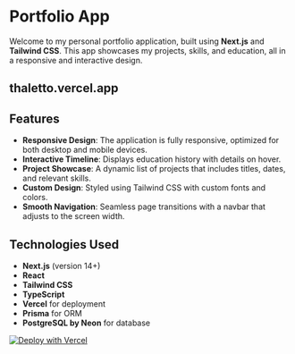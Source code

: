 # Portfolio App

Welcome to my personal portfolio application, built using **Next.js** and **Tailwind CSS**. This app showcases my projects, skills, and education, all in a responsive and interactive design.

## thaletto.vercel.app

## Features

- **Responsive Design**: The application is fully responsive, optimized for both desktop and mobile devices.
- **Interactive Timeline**: Displays education history with details on hover.
- **Project Showcase**: A dynamic list of projects that includes titles, dates, and relevant skills.
- **Custom Design**: Styled using Tailwind CSS with custom fonts and colors.
- **Smooth Navigation**: Seamless page transitions with a navbar that adjusts to the screen width.

## Technologies Used

- **Next.js** (version 14+)
- **React**
- **Tailwind CSS**
- **TypeScript**
- **Vercel** for deployment
- **Prisma** for ORM
- **PostgreSQL by Neon** for database

[![Deploy with Vercel](https://vercel.com/button)](https://vercel.com/import/project?template=https://github.com/thaletto/Portfolio)
